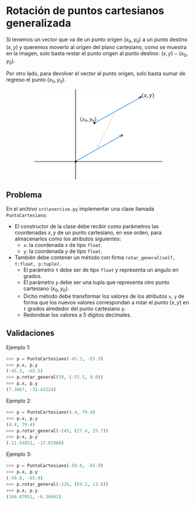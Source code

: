 Rotación de puntos cartesianos generalizada
================================================

Si tenemos un vector que va de un punto origen $(x_0, y_0)$ a un punto destino $(x, y)$ y queremos moverlo al origen del plano cartesiano, como se muestra en la imagen, solo basta restar el punto origen al punto destino: $(x,y) - (x_0, y_0)$.

Por otro lado, para devolver el vector al punto origen, solo basta sumar de regreso el punto $(x_0, y_0)$.

<div style="display: flex; justify-content:center;">
    <img src="vector.jpg" width="350" height="100%">
</div>

Problema
--------

En el archivo `src\exercise.py` implementar una clase llamada `PuntoCartesiano`:

* El constructor de la clase debe recibir como parámetros las coordenadas $x,y$ de un punto cartesiano, en ese orden, para almacenarlos como los atributos siguientes:
    * `x`: la coordenada $x$ de tipo `float`.
    * `y`: la coordenada $y$ de tipo `float`.
* También debe contener un método con firma `rotar_general(self, t:float, p:tuple)`.
    * El parámetro `t` debe ser de tipo `float` y representa un ángulo en grados.
    * El parámetro `p` debe ser una tupla que representa otro punto cartesiano $(x_0, y_0)$.
    * Dicho método debe transformar los valores de los atributos `x`, `y` de forma que los nuevos valores correspondan a rotar el punto $(x, y)$ en `t` grados alrededor del punto cartesiano `p`.
    * Redondear los valores a 5 dígitos decimales.


Validaciones
------------

Ejemplo 1:
```python
>>> p = PuntoCartesiano(-45.3, -65.5) 
>>> p.x, p.y
(-45.3, -65.5)
>>> p.rotar_general(50, (-55.5, 8.0)) 
>>> p.x, p.y
(7.3607, -31.43124)
```

Ejemplo 2:
```python
>>> p = PuntoCartesiano(4.4, 79.4)       
>>> p.x, p.y
(4.4, 79.4)
>>> p.rotar_general(-245, (27.4, 25.7)) 
>>> p.x, p.y
(-11.54851, -17.83968)
```

Ejemplo 3:
```python
>>> p = PuntoCartesiano(-50.8, -65.9) 
>>> p.x, p.y
(-50.8, -65.9)
>>> p.rotar_general(-226, (54.2, 13.8)) 
>>> p.x, p.y
(184.47051, -6.36641)
```
